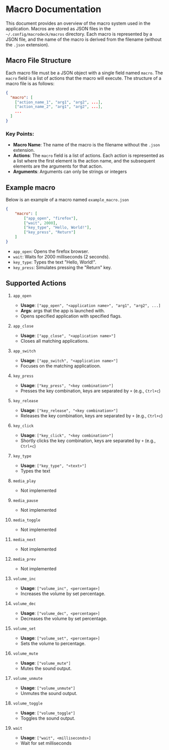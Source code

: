 # Macro Documentation

This document provides an overview of the macro system used in the application. Macros are stored as JSON files in the `~/.config/macrodeck/macros` directory. Each macro is represented by a JSON file, and the name of the macro is derived from the filename (without the `.json` extension).

## Macro File Structure

Each macro file must be a JSON object with a single field named `macro`. The `macro` field is a list of actions that the macro will execute. The structure of a macro file is as follows:

```json
{
  "macro": [
    ["action_name_1", "arg1", "arg2", ...],
    ["action_name_2", "arg1", "arg2", ...],
    ...
  ]
}
```

### Key Points:

- **Macro Name**: The name of the macro is the filename without the `.json` extension.
- **Actions**: The `macro` field is a list of actions. Each action is represented as a list where the first element is the action name, and the subsequent elements are the arguments for that action.
- **Arguments**: Arguments can only be strings or integers

## Example macro

Below is an example of a macro named `example_macro.json`

```json
{
    "macro": [
        ["app_open", "firefox"],
        ["wait", 2000],
        ["key_type", "Hello, World!"],
        ["key_press", "Return"]
    ]
}
```

- `app_open`: Opens the firefox browser.
- `wait`: Waits for 2000 milliseconds (2 seconds).
- `key_type`: Types the text "Hello, World!".
- `key_press`: Simulates pressing the "Return" key.

## Supported Actions

1. `app_open`
    - **Usage**: `["app_open", "<application name>", "arg1", "arg2", ...]`
    - **Args**: args that the app is launched with.
    - Opens specified application with specified flags.

2. `app_close`
    - **Usage**: `["app_close", "<application name>"]`
    - Closes all matching applications.

3. `app_switch`
    - **Usage**: `["app_switch", "<application name>"]`
    - Focuses on the matching applicatioon.

4. `key_press`
    - **Usage**: `["key_press", "<key combination>"]`
    - Presses the key combination, keys are separated by `+` (e.g., `Ctrl+c`)

5. `key_release`
    - **Usage**: `["key_release", "<key combination>"]`
    - Releases the key combination, keys are separated by `+` (e.g., `Ctrl+c`)

6. `key_click`
    - **Usage**: `["key_click", "<key combination>"]`
    - Shortly clicks the key combination, keys are separated by `+` (e.g., `Ctrl+c`)

7. `key_type`
    - **Usage**: `["key_type", "<text>"]`
    - Types the text

8. `media_play`
    - Not implemented

9. `media_pause`
    - Not implemented

10. `media_toggle`
    - Not implemented

11. `media_next`
    - Not implemented

12. `media_prev`
    - Not implemented

13. `volume_inc`
    - **Usage**: `["volume_inc", <percentage>]`
    - Increases the volume by set percentage.

14. `volume_dec`
    - **Usage**: `["volume_dec", <percentage>]`
    - Decreases the volume by set percentage.

15. `volume_set`
    - **Usage**: `["volume_set", <percentage>]`
    - Sets the volume to percentage.
    
16. `volume_mute`
    - **Usage**: `["volume_mute"]`
    - Mutes the sound output.

17. `volume_unmute`
    - **Usage**: `["volume_unmute"]`
    - Unmutes the sound output.

18. `volume_toggle`
    - **Usage**: `["volume_toggle"]`
    - Toggles the sound output.

19. `wait`
    - **Usage**: `["wait", <milliseconds>]`
    - Wait for set milliseconds
